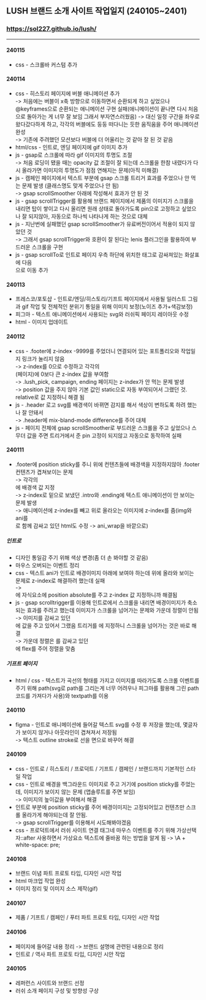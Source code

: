 ## LUSH 브랜드 소개 사이트 작업일지 (240105~2401)

### https://sol227.github.io/lush/

---

#### 240115

- css - 스크롤바 커스텀 추가

#### 240114

- css - 히스토리 페이지에 버블 애니메이션 추가  
  -> 처음에는 버블이 x축 방향으로 이동하면서 순환되게 하고 싶었으나 @keyframes으로 순환되는 애니메이션 구현 실패(애니메이션이 끝나면 다시 처음으로 돌아가는 게 너무 잘 보임 그래서 부자연스러웠음)
  -> 대신 일정 구간을 좌우로 왔다갔다하게 하고, 각각의 버블에도 둥둥 떠다니는 듯한 움직움을 주어 애니메이션 완성  
  -> 기존에 주려했던 모션보다 버블에 더 어울리는 것 같아 잘 된 것 같음
- html/css - 인트로, 엔딩 페이지에 gif 이미지 추가
- js - gsap로 스크롤에 따라 gif 이미지의 투명도 조절  
  -> 처음 로딩이 됐을 때는 opacity 값 조절이 잘 되는데 스크롤을 한참 내렸다가 다시 올라가면 이미지의 투명도가 점점 연해지는 문제(아직 미해결)
- js - 캠페인 페이지에서 텍스트 부분에 gsap 스크롤 트리거 효과를 주었으나 안 먹는 문제 발생 (클래스명도 맞게 주었으나 안 됨)  
  -> gsap scrollSmoother 아래에 작성해서 효과가 안 된 것
- js - gsap scrollTrigger를 활용해 브랜드 페이지에서 제품의 이미지가 스크롤을 내리면 탑이 쌓이고 다시 올리면 원래 상태로 돌아가도록 pin으로 고정하고 싶었으나 잘 되지않아, 자동으로 하나씩 나타나게 하는 것으로 대체
- js - 지난번에 실패했던 gsap scrollSmoother가 유료버전이어서 적용이 되지 않았던 것  
  -> 그래서 gsap scrollTrigger와 호환이 잘 된다는 lenis 플러그인을 활용하여 부드러운 스크롤을 구현
- js - gsap scrollTo로 인트로 페이지 우측 하단에 위치한 <a>태그로 감싸져있는 화살표에 다음 <section>으로 이동 추가

#### 240113

- 프레스코/포토샵 - 인트로/엔딩/히스토리/기프트 페이지에서 사용될 일러스트 그림과 gif 작업 및 전체적인 분위기 통일을 위해 이미지 보정(노이즈 추가+색감보정)
- 피그마 - 텍스트 애니메이션에서 사용되는 svg와 러쉬픽 페이지 레이아웃 수정
- html - 이미지 업데이트

#### 240112

- css - .footer에 z-index -9999를 주었더니 연결되어 있는 포트폴리오와 작업일지 링크가 눌리지 않음  
  -> z-index를 0으로 수정하고 각각의 <section>(페이지)에 0보다 큰 z-index 값을 부여함  
  -> .lush_pick, campaign, ending 페이지는 z-index가 안 먹는 문제 발생  
  -> position 값을 주지 않아 기본 값인 static으로 자동 부여되어서 그랬던 것. relative로 값 지정하니 해결 됨
- js - .header 로고 svg를 배경색이 바뀌면 감지를 해서 색상이 변하도록 하려 했는나 잘 안돼서  
  -> .header에 mix-bland-mode difference를 주어 대체
- js - 페이지 전체에 gsap scrollSmoother로 부드러운 스크롤을 주고 싶었으나 스무더 값을 주면 트리거에서 준 pin 고정이 되지않고 자동으로 동작하여 실패

#### 240111

- .footer에 position sticky를 주니 위에 컨텐츠들에 배경색을 지정하지않아 .footer 컨텐츠가 겹쳐보이는 문제  
  -> 각각의 <section>에 배경색 값 지정  
  -> z-index로 밑으로 보냈던 .intro와 .ending에 텍스트 애니메이션이 안 보이는 문제 발생  
  -> 애니메이션에 z-index를 빼고 위로 올라오는 이미지에 z-index를 줌(img와 ani를 <div>로 함께 감싸고 있던 html도 수정 -> ani_wrap을 바깥으로)

##### 인트로

- 디자인 통일감 주기 위해 색상 변경(좀 더 손 봐야할 것 같음)
- 마우스 오버되는 이벤트 정리
- css - 텍스트 ani가 인트로 배경이미지 아래에 보여야 하는데 위에 올라와 보이는 문제로 z-index로 해결하려 했는데 실패  
  -> <section class="intro">에 자식요소에 position absolute를 주고 z-index 값 지정하니까 해결됨
- js - gsap scrolltrigger를 이용해 인트로에서 스크롤을 내리면 배경이미지가 축소되는 효과를 주려고 했는데 이미지가 스크롤을 넘어가는 문제와 가운데 정렬이 안됨  
  -> 이미지를 감싸고 있던 <div>에 값을 주고 있어서 그랬음 트리거를 <img>에 지정하니 스크롤을 넘어가는 것은 바로 해결  
  -> 가운데 정렬은 <img>를 감싸고 있던 <div>에 flex를 주어 정렬을 맞춤

##### 기프트 페이지

- html / css - 텍스트가 곡선의 형태를 가지고 이미지를 따라가도록 스크롤 이벤트를 주기 위해 path(svg로 path를 그리는게 너무 어려우나 피그마를 활용해 그린 path 코드를 가져다가 사용)와 textpath를 이용
<!-- - js - -->

#### 240110

- figma - 인트로 애니메이션에 들어갈 텍스트 svg를 수정 후 저장을 했는데, 몇글자가 보이지 않거나 아웃라인이 겹쳐져서 저장됨  
  -> 텍스트 outline stroke로 선을 면으로 바꾸어 해결

#### 240109

- css - 인트로 / 히스토리 / 프로덕트 / 기프트 / 캠페인 / 브랜드까지 기본적인 스타일 작업
- css - 인트로 배경을 백그라운드 이미지로 주고 거기에 position sticky를 주었는데, 이미지가 보이지 않는 문제 (앱솔루트를 주면 보임)  
  -> 이미지의 높이값을 부여해서 해결
- 인트로 부분에 position sticky를 주어 배경이미지는 고정되어있고 컨텐츠만 스크롤 올라가게 해야되는데 잘 안됨.  
  -> gsap scrollTrigger를 이용해서 시도해봐야겠음
- css - 프로덕트에서 러쉬 사이트 연결 <a> 태그네 마우스 이벤트를 주기 위해 가상선택자::after 사용하면서 가상요소 텍스트에 줄바꿈 하는 방법을 알게 됨
  -> \A + white-space: pre;

#### 240108

- 브랜드 이념 파트 프로토 타입, 디자인 시안 작업
- html 마크업 작업 완성
- 이미지 정리 및 이미지 소스 제작(gif)

#### 240107

- 제품 / 기프트 / 캠페인 / 푸터 파트 프로토 타입, 디자인 시안 작업

#### 240106

- 페이지에 들어갈 내용 정리 -> 브랜드 설명에 관련된 내용으로 정리
- 인트로 / 역사 파트 프로토 타입, 디자인 시안 작업

#### 240105

- 레퍼런스 사이트와 브랜드 선정
- 러쉬 소개 페이지 구성 및 방향성 구상
